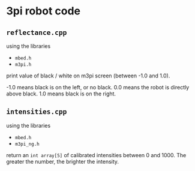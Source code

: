 # 3pi robot code

## `reflectance.cpp`

using the libraries
* `mbed.h`
* `m3pi.h`

print value of black / white on m3pi screen (between -1.0 and 1.0).

-1.0 means black is on the left, or no black.
0.0 means the robot is directly above black.
1.0 means black is on the right.

## `intensities.cpp`

using the libraries
* `mbed.h`
* `m3pi_ng.h`

return an `int array[5]` of calibrated intensities between 0 and 1000. The greater the number, the brighter the intensity.
